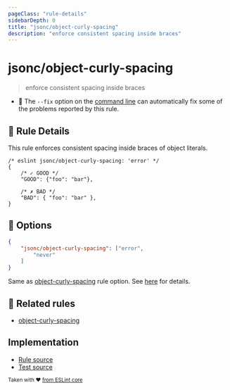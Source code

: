 ```yaml
---
pageClass: "rule-details"
sidebarDepth: 0
title: "jsonc/object-curly-spacing"
description: "enforce consistent spacing inside braces"
---
```

# jsonc/object-curly-spacing

> enforce consistent spacing inside braces

- :wrench: The `--fix` option on the [command line](https://eslint.org/docs/user-guide/command-line-interface#fixing-problems) can automatically fix some of the problems reported by this rule.

## :book: Rule Details

This rule enforces consistent spacing inside braces of object literals.

<eslint-code-block fix>

<!-- eslint-skip -->

```json5
/* eslint jsonc/object-curly-spacing: 'error' */
{
    /* ✓ GOOD */
    "GOOD": {"foo": "bar"},

    /* ✗ BAD */
    "BAD": { "foo": "bar" },
}
```

</eslint-code-block>

## :wrench: Options

```json
{
    "jsonc/object-curly-spacing": ["error",
        "never"
    ]
}
```

Same as [object-curly-spacing] rule option. See [here](https://eslint.org/docs/rules/object-curly-spacing#options) for details.

## :couple: Related rules

- [object-curly-spacing]

[object-curly-spacing]: https://eslint.org/docs/rules/object-curly-spacing

## Implementation

- [Rule source](https://github.com/ota-meshi/eslint-plugin-jsonc/blob/master/lib/rules/object-curly-spacing.ts)
- [Test source](https://github.com/ota-meshi/eslint-plugin-jsonc/blob/master/tests/lib/rules/object-curly-spacing.js)

<sup>Taken with ❤️ [from ESLint core](https://eslint.org/docs/rules/object-curly-spacing)</sup>
